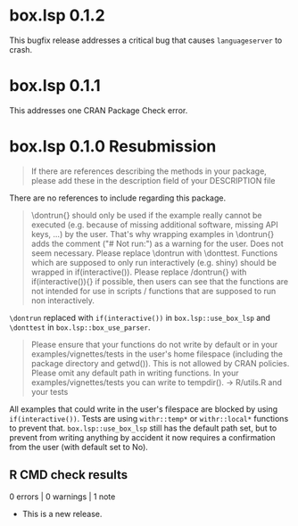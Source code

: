 # box.lsp 0.1.2

This bugfix release addresses a critical bug that causes `languageserver` to crash.

# box.lsp 0.1.1

This addresses one CRAN Package Check error.

# box.lsp 0.1.0 Resubmission

> If there are references describing the methods in your package, please add these in the description field of your DESCRIPTION file

There are no references to include regarding this package.

> \dontrun{} should only be used if the example really cannot be executed
(e.g. because of missing additional software, missing API keys, ...) by
the user. That's why wrapping examples in \dontrun{} adds the comment
("# Not run:") as a warning for the user. Does not seem necessary.
Please replace \dontrun with \donttest.
Functions which are supposed to only run interactively (e.g. shiny)
should be wrapped in if(interactive()). Please replace /dontrun{} with
if(interactive()){} if possible, then users can see that the functions
are not intended for use in scripts / functions that are supposed to run
non interactively.

`\dontrun` replaced with `if(interactive())` in `box.lsp::use_box_lsp` and `\donttest` in `box.lsp::box_use_parser`.

> Please ensure that your functions do not write by default or in your
examples/vignettes/tests in the user's home filespace (including the
package directory and getwd()). This is not allowed by CRAN policies.
Please omit any default path in writing functions. In your
examples/vignettes/tests you can write to tempdir().
-> R/utils.R and your tests

All examples that could write in the user's filespace are blocked by using `if(interactive())`. Tests are using `withr::temp*` or `withr::local*` functions to prevent that. `box.lsp::use_box_lsp` still has the default path set, but to prevent from writing anything by accident it now requires a confirmation from the user (with default set to No).

## R CMD check results

0 errors | 0 warnings | 1 note

* This is a new release.
